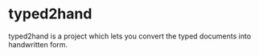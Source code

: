 # typed2hand

typed2hand is a project which lets you convert the typed documents into handwritten form.
